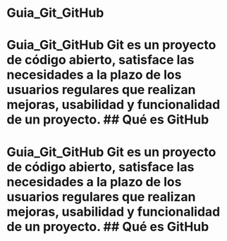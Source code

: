 # Guia_Git_GitHub
# Guia_Git_GitHub Git es un proyecto de **código abierto**, satisface las necesidades a la plazo de los usuarios regulares que realizan mejoras, **usabilidad y funcionalidad de un proyecto.** ## Qué es GitHub
# Guia_Git_GitHub Git es un proyecto de **código abierto**, satisface las necesidades a la plazo de los usuarios regulares que realizan mejoras, **usabilidad y funcionalidad de un proyecto.** ## Qué es GitHub
